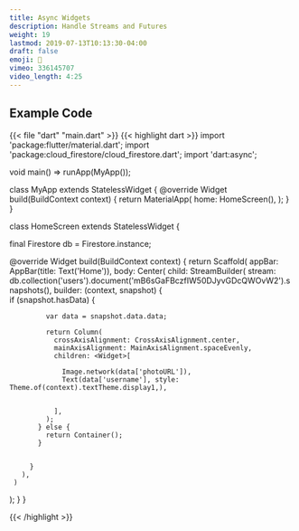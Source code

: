 ```yaml
---
title: Async Widgets
description: Handle Streams and Futures
weight: 19
lastmod: 2019-07-13T10:13:30-04:00
draft: false
emoji: 🌊
vimeo: 336145707
video_length: 4:25
---
```


## Example Code

{{< file "dart" "main.dart" >}} {{< highlight dart >}} import
'package:flutter/material.dart'; import
'package:cloud_firestore/cloud_firestore.dart'; import 'dart:async';

void main() => runApp(MyApp());

class MyApp extends StatelessWidget { @override Widget build(BuildContext
context) { return MaterialApp( home: HomeScreen(), ); } }

class HomeScreen extends StatelessWidget {

final Firestore db = Firestore.instance;

@override Widget build(BuildContext context) { return Scaffold( appBar:
AppBar(title: Text('Home')), body: Center( child:
StreamBuilder<DocumentSnapshot>( stream:
db.collection('users').document('mB6sGaFBczfIW50DJyvGDcQWOvW2').snapshots(),
builder: (context, snapshot) {   
 if (snapshot.hasData) {

             var data = snapshot.data.data;

             return Column(
               crossAxisAlignment: CrossAxisAlignment.center,
               mainAxisAlignment: MainAxisAlignment.spaceEvenly,
               children: <Widget>[

                 Image.network(data['photoURL']),
                 Text(data['username'], style: Theme.of(context).textTheme.display1,),


               ],
             );
           } else {
             return Container();
           }


         }
       ),
     )

); } }

{{< /highlight >}}
